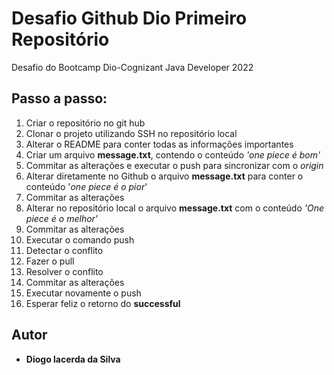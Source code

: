 # Desafio Github Dio Primeiro Repositório
Desafio do Bootcamp Dio-Cognizant Java Developer 2022

## Passo a passo:

1. Criar o repositório no git hub
2. Clonar o projeto utilizando SSH no repositório local
3. Alterar o README para conter todas as informações importantes
4. Criar um arquivo **message.txt**, contendo o conteúdo _'one piece é bom'_
5. Commitar as alterações e executar o push para sincronizar com o _origin_
6. Alterar diretamente no Github o arquivo **message.txt** para conter o conteúdo '_one piece é o pior_'
7. Commitar as alterações
8. Alterar no repositório local o arquivo **message.txt** com o conteúdo  _'One piece é o melhor'_
9. Commitar as alterações
10. Executar o comando push
11. Detectar o conflito
12. Fazer o pull
13. Resolver o conflito
14. Commitar as alterações 
15. Executar novamente o push
16. Esperar feliz o retorno do **successful**

## Autor

- **Diogo lacerda da Silva**
